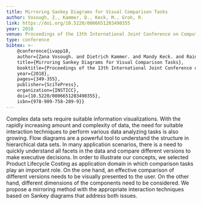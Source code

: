 ```yaml
---
title: Mirroring Sankey Diagrams for Visual Comparison Tasks
author: Vosough, Z., Kammer, D., Keck, M., Groh, R.
link: https://doi.org/10.5220/0006651203490355
year: 2018
venue: Proceedings of the 13th International Joint Conference on Computer Vision, Imaging and Computer Graphics Theory and applications
type: conference
bibtex: >-
    @conference{ivapp18,
    author={Zana Vosough. and Dietrich Kammer. and Mandy Keck. and Rainer Groh.},
    title={Mirroring Sankey Diagrams for Visual Comparison Tasks},
    booktitle={Proceedings of the 13th International Joint Conference on Computer Vision, Imaging and Computer Graphics Theory and Applications - Volume 3 -- IVAPP,},
    year={2018},
    pages={349-355},
    publisher={SciTePress},
    organization={INSTICC},
    doi={10.5220/0006651203490355},
    isbn={978-989-758-289-9}}
---
```

Complex data sets require suitable information visualizations. With the rapidly increasing amount and complexity of data, the need for suitable interaction techniques to perform various data analyzing tasks is also growing. Flow diagrams are a powerful tool to understand the structure in hierarchical data sets. In many application scenarios, there is a need to quickly understand all facets in the data and compare different versions to make executive decisions. In order to illustrate our concepts, we selected Product Lifecycle Costing as application domain in which comparison tasks play an important role. On the one hand, an effective comparison of different versions needs to be visually presented to the user. On the other hand, different dimensions of the components need to be considered. We propose a mirroring method with the appropriate interaction techniques based on Sankey diagrams that address both issues.